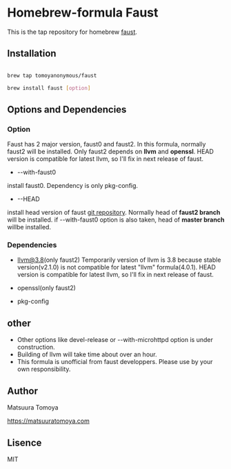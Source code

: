 # Homebrew-formula Faust

This is the tap repository for homebrew [faust](http://faust.grame.fr).

## Installation

```sh

brew tap tomoyanonymous/faust 

brew install faust [option]

```

## Options and Dependencies

### Option

Faust has 2 major version, faust0 and faust2. In this formula, normally faust2 will be installed.
Only faust2 depends on **llvm** and **openssl**.
HEAD version is compatible for latest llvm, so I'll fix in next release of faust.

- --with-faust0

install faust0. Dependency is only pkg-config.

- --HEAD

install head version of faust [git repository](https://github.com/grame-cncm/faust).
Normally head of **faust2 branch** will be installed.
if --with-faust0 option is also taken, head of **master branch** willbe installed.

### Dependencies

- llvm@3.8(only faust2)
Temporarily version of llvm is 3.8 because stable version(v2.1.0) is not compatible for latest "llvm" formula(4.0.1).
HEAD version is compatible for latest llvm, so I'll fix in next release of faust.

- openssl(only faust2)

- pkg-config

## other

- Other options like devel-release or --with-microhttpd option is under construction.
- Building of llvm will take time about over an hour.
- This formula is unofficial from faust developpers. Please use by your own responsibility.

## Author

Matsuura Tomoya

<https://matsuuratomoya.com>

## Lisence

MIT
